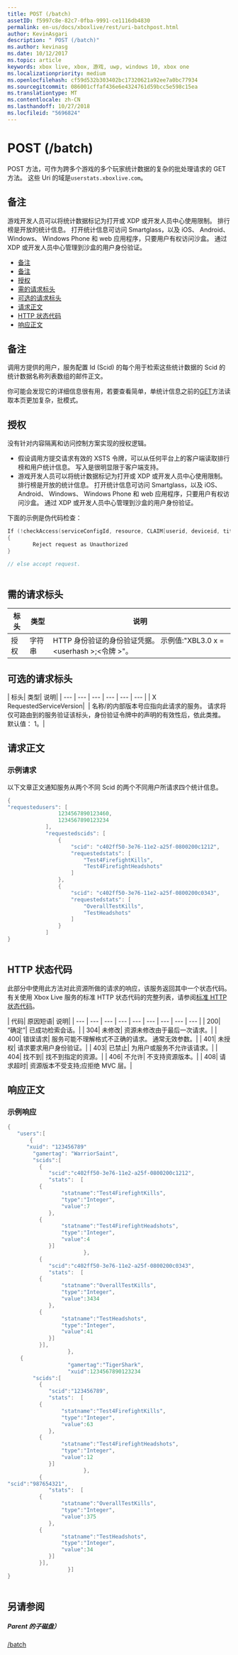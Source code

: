 ```yaml
---
title: POST (/batch)
assetID: f5997c8e-82c7-0fba-9991-ce1116db4830
permalink: en-us/docs/xboxlive/rest/uri-batchpost.html
author: KevinAsgari
description: " POST (/batch)"
ms.author: kevinasg
ms.date: 10/12/2017
ms.topic: article
keywords: xbox live, xbox, 游戏, uwp, windows 10, xbox one
ms.localizationpriority: medium
ms.openlocfilehash: cf59d532b303402bc17320621a92ee7a0bc77934
ms.sourcegitcommit: 086001cffaf436e6e4324761d59bcc5e598c15ea
ms.translationtype: MT
ms.contentlocale: zh-CN
ms.lasthandoff: 10/27/2018
ms.locfileid: "5696824"
---
```

# <a name="post-batch"></a>POST (/batch)
POST 方法，可作为跨多个游戏的多个玩家统计数据的复杂的批处理请求的 GET 方法。 这些 Uri 的域是`userstats.xboxlive.com`。
 
<a id="ID4ET"></a>

 
## <a name="remarks"></a>备注
 
游戏开发人员可以将统计数据标记为打开或 XDP 或开发人员中心使用限制。 排行榜是开放的统计信息。 打开统计信息可访问 Smartglass，以及 iOS、 Android、 Windows、 Windows Phone 和 web 应用程序，只要用户有权访问沙盒。 通过 XDP 或开发人员中心管理到沙盒的用户身份验证。
  
  * [备注](#ID4ET)
  * [备注](#ID4EFB)
  * [授权](#ID4EUB)
  * [需的请求标头](#ID4ETC)
  * [可选的请求标头](#ID4E3D)
  * [请求正文](#ID4EAF)
  * [HTTP 状态代码](#ID4EWF)
  * [响应正文](#ID4ENBAC)
 
<a id="ID4EFB"></a>

 
## <a name="remarks"></a>备注
 
调用方提供的用户，服务配置 Id (Scid) 的每个用于检索这些统计数据的 Scid 的统计数据名称列表数组的邮件正文。
 
你可能会发现它的详细信息很有用，若要查看简单，单统计信息之前的[GET](uri-usersxuidscidsscidstatsget.md)方法读取本页更加复杂，批模式。
  
<a id="ID4EUB"></a>

 
## <a name="authorization"></a>授权
 
没有针对内容隔离和访问控制方案实现的授权逻辑。
 
   * 假设调用方提交请求有效的 XSTS 令牌，可以从任何平台上的客户端读取排行榜和用户统计信息。 写入是很明显限于客户端支持。
   * 游戏开发人员可以将统计数据标记为打开或 XDP 或开发人员中心使用限制。 排行榜是开放的统计信息。 打开统计信息可访问 Smartglass，以及 iOS、 Android、 Windows、 Windows Phone 和 web 应用程序，只要用户有权访问沙盒。 通过 XDP 或开发人员中心管理到沙盒的用户身份验证。
  
下面的示例是伪代码检查：
 

```cpp
If (!checkAccess(serviceConfigId, resource, CLAIM[userid, deviceid, titleid]))
{
        Reject request as Unauthorized
}

// else accept request.
         
```

  
<a id="ID4ETC"></a>

 
## <a name="required-request-headers"></a>需的请求标头
 
| 标头| 类型| 说明| 
| --- | --- | --- | 
| 授权| 字符串| HTTP 身份验证的身份验证凭据。 示例值:"XBL3.0 x =&lt;userhash >;&lt;令牌 >"。| 
  
<a id="ID4E3D"></a>

 
## <a name="optional-request-headers"></a>可选的请求标头
 
| 标头| 类型| 说明| 
| --- | --- | --- | --- | --- | --- | 
| X RequestedServiceVersion|  | 名称/的内部版本号应指向此请求的服务。 请求将仅可路由到的服务验证该标头，身份验证令牌中的声明的有效性后，依此类推。 默认值： 1。| 
  
<a id="ID4EAF"></a>

 
## <a name="request-body"></a>请求正文
 
<a id="ID4EIF"></a>

 
### <a name="sample-request"></a>示例请求
 
以下文章正文通知服务从两个不同 Scid 的两个不同用户所请求四个统计信息。
 

```cpp
{    
"requestedusers": [
                1234567890123460,
                1234567890123234
            ],
            "requestedscids": [
                {
                    "scid": "c402ff50-3e76-11e2-a25f-0800200c1212",
                    "requestedstats": [
                        "Test4FirefightKills",
                        "Test4FirefightHeadshots"
                    ]
                },
                {
                    "scid": "c402ff50-3e76-11e2-a25f-0800200c0343",
                    "requestedstats": [
                        "OverallTestKills",
                        "TestHeadshots"
                    ]
                }
            ] 
}
      
```

   
<a id="ID4EWF"></a>

 
## <a name="http-status-codes"></a>HTTP 状态代码
 
此部分中使用此方法对此资源所做的请求的响应，该服务返回其中一个状态代码。 有关使用 Xbox Live 服务的标准 HTTP 状态代码的完整列表，请参阅[标准 HTTP 状态代码](../../additional/httpstatuscodes.md)。
 
| 代码| 原因短语| 说明| 
| --- | --- | --- | --- | --- | --- | --- | --- | --- | 
| 200| “确定”| 已成功检索会话。| 
| 304| 未修改| 资源未修改由于最后一次请求。| 
| 400| 错误请求| 服务可能不理解格式不正确的请求。 通常无效参数。| 
| 401| 未授权| 请求要求用户身份验证。| 
| 403| 已禁止| 为用户或服务不允许该请求。| 
| 404| 找不到| 找不到指定的资源。| 
| 406| 不允许| 不支持资源版本。| 
| 408| 请求超时| 资源版本不受支持;应拒绝 MVC 层。| 
  
<a id="ID4ENBAC"></a>

 
## <a name="response-body"></a>响应正文
 
<a id="ID4EXBAC"></a>

 
### <a name="sample-response"></a>示例响应
 

```cpp
{    
   "users":[          
       {    
      "xuid": "123456789"
        "gamertag": "WarriorSaint",
        "scids":[
          {
             "scid":"c402ff50-3e76-11e2-a25f-0800200c1212",
             "stats":  [
          {
                 "statname":"Test4FirefightKills",
                 "type":"Integer",
                 "value":7
             },
          {
                 "statname":"Test4FirefightHeadshots",
                 "type":"Integer",
                 "value":4
             }]
                        },
          {
             "scid":"c402ff50-3e76-11e2-a25f-0800200c0343",
             "stats":  [
          {
                 "statname":"OverallTestKills",
                 "type":"Integer",
                 "value":3434
             },
          {
                 "statname":"TestHeadshots",
                 "type":"Integer",
                 "value":41
             }]
          }],
                   },
    {    
                   "gamertag":"TigerShark",
                   "xuid":1234567890123234
        "scids":[
          {
             "scid":"123456789",
             "stats":  [
          {
                 "statname":"Test4FirefightKills",
                 "type":"Integer",
                 "value":63
             },
          {
                 "statname":"Test4FirefightHeadshots",
                 "type":"Integer",
                 "value":12
             }]
                        },
          {
"scid":"987654321",
             "stats":  [
          {
                 "statname":"OverallTestKills",
                 "type":"Integer",
                 "value":375
             },
          {
                 "statname":"TestHeadshots",
                 "type":"Integer",
                 "value":34
             }]
          }],
                   }]
}
         
```

   
<a id="ID4EDCAC"></a>

 
## <a name="see-also"></a>另请参阅
 
<a id="ID4EFCAC"></a>

 
##### <a name="parent"></a>Parent 的子磁盘） 

[/batch](uri-batch.md)

   